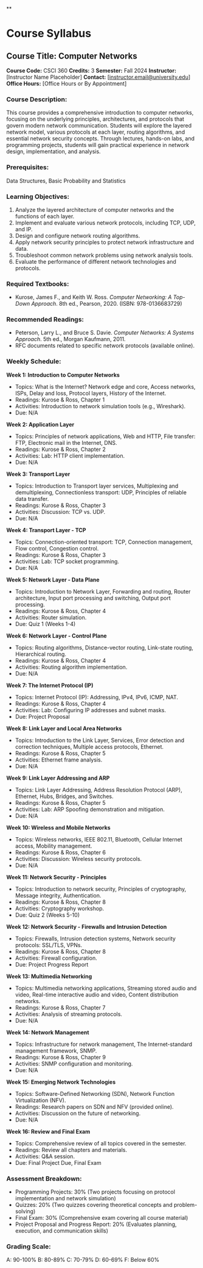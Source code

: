 **
# Course Syllabus
## Course Title: Computer Networks
**Course Code:** CSCI 360
**Credits:** 3
**Semester:** Fall 2024
**Instructor:** [Instructor Name Placeholder]
**Contact:** [instructor.email@university.edu]
**Office Hours:** [Office Hours or By Appointment]

### Course Description:
This course provides a comprehensive introduction to computer networks, focusing on the underlying principles, architectures, and protocols that govern modern network communication. Students will explore the layered network model, various protocols at each layer, routing algorithms, and essential network security concepts. Through lectures, hands-on labs, and programming projects, students will gain practical experience in network design, implementation, and analysis.

### Prerequisites:
Data Structures, Basic Probability and Statistics

### Learning Objectives:
1.  Analyze the layered architecture of computer networks and the functions of each layer.
2.  Implement and evaluate various network protocols, including TCP, UDP, and IP.
3.  Design and configure network routing algorithms.
4.  Apply network security principles to protect network infrastructure and data.
5.  Troubleshoot common network problems using network analysis tools.
6.  Evaluate the performance of different network technologies and protocols.

### Required Textbooks:
- Kurose, James F., and Keith W. Ross. *Computer Networking: A Top-Down Approach*. 8th ed., Pearson, 2020. (ISBN: 978-0136683729)

### Recommended Readings:
- Peterson, Larry L., and Bruce S. Davie. *Computer Networks: A Systems Approach*. 5th ed., Morgan Kaufmann, 2011.
- RFC documents related to specific network protocols (available online).

### Weekly Schedule:
**Week 1: Introduction to Computer Networks**
- Topics: What is the Internet? Network edge and core, Access networks, ISPs, Delay and loss, Protocol layers, History of the Internet.
- Readings: Kurose & Ross, Chapter 1
- Activities: Introduction to network simulation tools (e.g., Wireshark).
- Due: N/A

**Week 2: Application Layer**
- Topics: Principles of network applications, Web and HTTP, File transfer: FTP, Electronic mail in the Internet, DNS.
- Readings: Kurose & Ross, Chapter 2
- Activities: Lab: HTTP client implementation.
- Due: N/A

**Week 3: Transport Layer**
- Topics: Introduction to Transport layer services, Multiplexing and demultiplexing, Connectionless transport: UDP, Principles of reliable data transfer.
- Readings: Kurose & Ross, Chapter 3
- Activities: Discussion: TCP vs. UDP.
- Due: N/A

**Week 4: Transport Layer - TCP**
- Topics: Connection-oriented transport: TCP, Connection management, Flow control, Congestion control.
- Readings: Kurose & Ross, Chapter 3
- Activities: Lab: TCP socket programming.
- Due: N/A

**Week 5: Network Layer - Data Plane**
- Topics: Introduction to Network Layer, Forwarding and routing, Router architecture, Input port processing and switching, Output port processing.
- Readings: Kurose & Ross, Chapter 4
- Activities: Router simulation.
- Due: Quiz 1 (Weeks 1-4)

**Week 6: Network Layer - Control Plane**
- Topics: Routing algorithms, Distance-vector routing, Link-state routing, Hierarchical routing.
- Readings: Kurose & Ross, Chapter 4
- Activities: Routing algorithm implementation.
- Due: N/A

**Week 7: The Internet Protocol (IP)**
- Topics: Internet Protocol (IP): Addressing, IPv4, IPv6, ICMP, NAT.
- Readings: Kurose & Ross, Chapter 4
- Activities: Lab: Configuring IP addresses and subnet masks.
- Due: Project Proposal

**Week 8: Link Layer and Local Area Networks**
- Topics: Introduction to the Link Layer, Services, Error detection and correction techniques, Multiple access protocols, Ethernet.
- Readings: Kurose & Ross, Chapter 5
- Activities: Ethernet frame analysis.
- Due: N/A

**Week 9: Link Layer Addressing and ARP**
- Topics: Link Layer Addressing, Address Resolution Protocol (ARP), Ethernet, Hubs, Bridges, and Switches.
- Readings: Kurose & Ross, Chapter 5
- Activities: Lab: ARP Spoofing demonstration and mitigation.
- Due: N/A

**Week 10: Wireless and Mobile Networks**
- Topics: Wireless networks, IEEE 802.11, Bluetooth, Cellular Internet access, Mobility management.
- Readings: Kurose & Ross, Chapter 6
- Activities: Discussion: Wireless security protocols.
- Due: N/A

**Week 11: Network Security - Principles**
- Topics: Introduction to network security, Principles of cryptography, Message integrity, Authentication.
- Readings: Kurose & Ross, Chapter 8
- Activities: Cryptography workshop.
- Due: Quiz 2 (Weeks 5-10)

**Week 12: Network Security - Firewalls and Intrusion Detection**
- Topics: Firewalls, Intrusion detection systems, Network security protocols: SSL/TLS, VPNs.
- Readings: Kurose & Ross, Chapter 8
- Activities: Firewall configuration.
- Due: Project Progress Report

**Week 13: Multimedia Networking**
- Topics: Multimedia networking applications, Streaming stored audio and video, Real-time interactive audio and video, Content distribution networks.
- Readings: Kurose & Ross, Chapter 7
- Activities: Analysis of streaming protocols.
- Due: N/A

**Week 14: Network Management**
- Topics: Infrastructure for network management, The Internet-standard management framework, SNMP.
- Readings: Kurose & Ross, Chapter 9
- Activities: SNMP configuration and monitoring.
- Due: N/A

**Week 15: Emerging Network Technologies**
- Topics: Software-Defined Networking (SDN), Network Function Virtualization (NFV).
- Readings: Research papers on SDN and NFV (provided online).
- Activities: Discussion on the future of networking.
- Due: N/A

**Week 16: Review and Final Exam**
- Topics: Comprehensive review of all topics covered in the semester.
- Readings: Review all chapters and materials.
- Activities: Q&A session.
- Due: Final Project Due, Final Exam

### Assessment Breakdown:
*   Programming Projects: 30% (Two projects focusing on protocol implementation and network simulation)
*   Quizzes: 20% (Two quizzes covering theoretical concepts and problem-solving)
*   Final Exam: 30% (Comprehensive exam covering all course material)
*   Project Proposal and Progress Report: 20% (Evaluates planning, execution, and communication skills)

### Grading Scale:
A: 90-100%
B: 80-89%
C: 70-79%
D: 60-69%
F: Below 60%